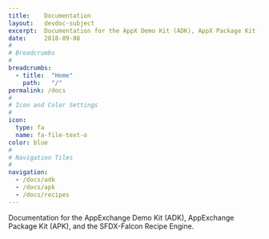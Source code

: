 ```yaml
---
title:    Documentation
layout:   devdoc-subject
excerpt:  Documentation for the AppX Demo Kit (ADK), AppX Package Kit (APK), and the SFDX-Falcon Recipe Engine.
date:     2018-09-08
#
# Breadcrumbs
#
breadcrumbs:
  - title:  "Home"
    path:   "/"
permalink: /docs
#
# Icon and Color Settings
#
icon:
  type: fa
  name: fa-file-text-o
color: blue
#
# Navigation Tiles
#
navigation:
  - /docs/adk
  - /docs/apk
  - /docs/recipes
---
```


Documentation for the AppExchange Demo Kit (ADK), AppExchange Package Kit (APK), and the SFDX-Falcon Recipe Engine.